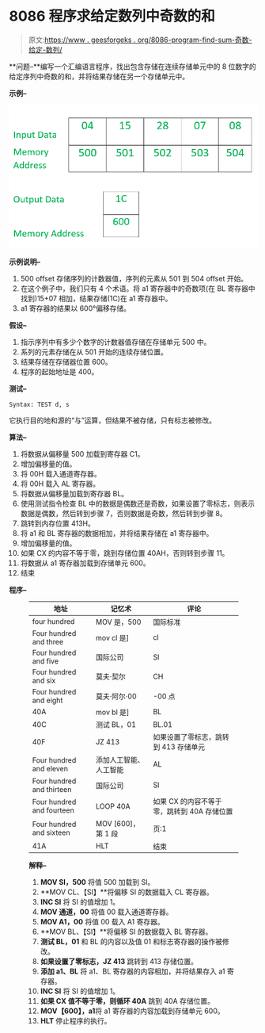 # 8086 程序求给定数列中奇数的和

> 原文:[https://www . geesforgeks . org/8086-program-find-sum-奇数-给定-数列/](https://www.geeksforgeeks.org/8086-program-find-sum-odd-numbers-given-series/)

**问题–**编写一个汇编语言程序，找出包含存储在连续存储单元中的 8 位数字的给定序列中奇数的和，并将结果存储在另一个存储单元中。

**示例–**

![](img/d652b1d73b08da75683c9f5f57e399f9.png)

**示例说明–**

1.  500 offset 存储序列的计数器值，序列的元素从 501 到 504 offset 开始。
2.  在这个例子中，我们只有 4 个术语。将 a1 寄存器中的奇数项(在 BL 寄存器中找到)15+07 相加，结果存储(1C)在 a1 寄存器中。
3.  a1 寄存器的结果以 600°偏移存储。

**假设–**

1.  指示序列中有多少个数字的计数器值存储在存储单元 500 中。
2.  系列的元素存储在从 501 开始的连续存储位置。
3.  结果存储在存储器位置 600。
4.  程序的起始地址是 400。

**测试–**

```
Syntax: TEST d, s 
```

它执行目的地和源的“与”运算，但结果不被存储，只有标志被修改。

**算法–**

1.  将数据从偏移量 500 加载到寄存器 C1。
2.  增加偏移量的值。
3.  将 00H 载入通道寄存器。
4.  将 00H 载入 AL 寄存器。
5.  将数据从偏移量加载到寄存器 BL。
6.  使用测试指令检查 BL 中的数据是偶数还是奇数，如果设置了零标志，则表示数据是偶数，然后转到步骤 7，否则数据是奇数，然后转到步骤 8。
7.  跳转到内存位置 413H。
8.  将 a1 和 BL 寄存器的数据相加，并将结果存储在 a1 寄存器中。
9.  增加偏移量的值。
10.  如果 CX 的内容不等于零，跳到存储位置 40AH，否则转到步骤 11。
11.  将数据从 a1 寄存器加载到存储单元 600。
12.  结束

**程序–**

<figure class="table">

| 地址 | 记忆术 | 评论 |
| --- | --- | --- |
| four hundred | MOV 是，500 | 国际标准 |
| Four hundred and three | mov cl 是] | cl |
| Four hundred and five | 国际公司 | SI |
| Four hundred and six | 莫夫·契尔 | CH |
| Four hundred and eight | 莫夫·阿尔·00 | -00 点 |
| 40A | mov bl 是] | BL |
| 40C | 测试 BL，01 | BL.01 |
| 40F | JZ 413 | 如果设置了零标志，跳转到 413 存储单元 |
| Four hundred and eleven | 添加人工智能、人工智能 | AL |
| Four hundred and thirteen | 国际公司 | SI |
| Four hundred and fourteen | LOOP 40A | 如果 CX 的内容不等于零，跳转到 40A 存储位置 |
| Four hundred and sixteen | MOV [600]，第 1 段 | 页:1 |
| 41A | HLT | 结束 |

**解释–**

1.  **MOV SI，500** 将值 500 加载到 SI。
2.  **MOV CL、【SI】**将偏移 SI 的数据载入 CL 寄存器。
3.  **INC SI** 将 SI 的值增加 1。
4.  **MOV 通道，00** 将值 00 载入通道寄存器。
5.  **MOV A1，00** 将值 00 载入 A1 寄存器。
6.  **MOV BL、【SI】**将偏移 SI 的数据载入 BL 寄存器。
7.  **测试 BL，01** 和 BL 的内容以及值 01 和标志寄存器的操作被修改。
8.  **如果设置了零标志，JZ 413** 跳转到 413 存储位置。
9.  **添加 a1、BL** 将 a1、BL 寄存器的内容相加，并将结果存入 a1 寄存器。
10.  **INC SI** 将 SI 的值增加 1。
11.  **如果 CX 值不等于零，则循环 40A** 跳到 40A 存储位置。
12.  **MOV【600】，a1**将 a1 寄存器的内容加载到存储单元 600。
13.  **HLT** 停止程序的执行。

</figure>
